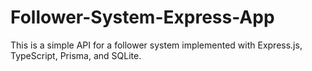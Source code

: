 # Follower-System-Express-App

This is a simple API for a follower system implemented with Express.js, TypeScript, Prisma, and SQLite.